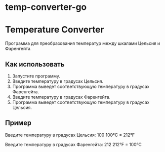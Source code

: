 # temp-converter-go

# Temperature Converter

Программа для преобразования температур между шкалами Цельсия и Фаренгейта.

## Как использовать

1. Запустите программу.
2. Введите температуру в градусах Цельсия.
3. Программа выведет соответствующую температуру в градусах Фаренгейта.
4. Введите температуру в градусах Фаренгейта.
5. Программа выведет соответствующую температуру в градусах Цельсия.

## Пример

Введите температуру в градусах Цельсия: 100
100°C = 212°F

Введите температуру в градусах Фаренгейта: 212
212°F = 100°C
